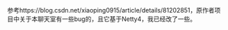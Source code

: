 参考https://blog.csdn.net/xiaoping0915/article/details/81202851，原作者项目中关于本聊天室有一些bug的，且它基于Netty4，我已经改了一些。